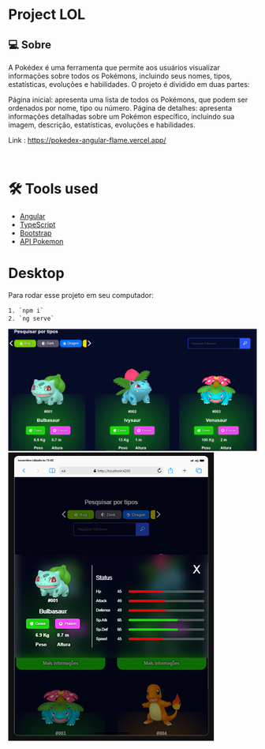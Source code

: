 # Project LOL


## 💻 Sobre

A Pokédex é uma ferramenta que permite aos usuários visualizar informações sobre todos os Pokémons, incluindo seus nomes, tipos, estatísticas, evoluções e habilidades. O projeto é dividido em duas partes:

Página inicial: apresenta uma lista de todos os Pokémons, que podem ser ordenados por nome, tipo ou número.
Página de detalhes: apresenta informações detalhadas sobre um Pokémon específico, incluindo sua imagem, descrição, estatísticas, evoluções e habilidades.

Link : https://pokedex-angular-flame.vercel.app/

<br>

# 🛠️ Tools used 

- [Angular](https://angular.io)
- [TypeScript](https://www.typescriptlang.org/docs/)
- [Bootstrap](https://styled-components.com/)
- [API Pokemon](https://pokeapi.co)


# Desktop

Para rodar esse projeto em seu computador:

```
1. `npm i`
2. `ng serve`
```

![](.//src//assets//Git.png)
![](.//src//assets//Git2.png)



